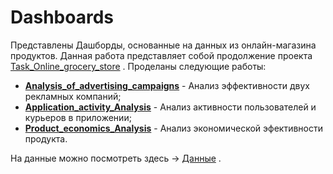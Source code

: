 # Dashboards
Представлены Дашборды, основанные на данных из онлайн-магазина продуктов. Данная работа представляет собой продолжение проекта 
[Task_Online_grocery_store](https://github.com/bdi2503/SQL_works_online_grocery_store/tree/main/Task_Online_grocery_store/ "Ссылка на проект") . Проделаны следующие работы:

- **[Analysis_of_advertising_campaigns](https://github.com/bdi2503/SQL_works_online_grocery_store/blob/main/Dashboards/Analysis_of_advertising_campaigns.md/ "Ссылка на проект")** - Анализ эффективности двух рекламных компаний;
- **[Application_activity_Analysis](https://github.com/bdi2503/SQL_works_online_grocery_store/blob/main/Dashboards/Application_activity_Analysis.md/ "Ссылка на проект")** - Анализ активности пользователей и курьеров в приложении; 
- **[Product_economics_Analysis](https://github.com/bdi2503/SQL_works_online_grocery_store/blob/main/Dashboards/Product_economics_Analysis.md/ "Ссылка на проект")** -  Анализ экономической эфективности продукта.


На данные можно посмотреть здесь -> 
[Данные](https://github.com/bdi2503/SQL_works_online_grocery_store/tree/main/Task_Online_grocery_store/data/ "Ссылка для просмотра Данных") .

